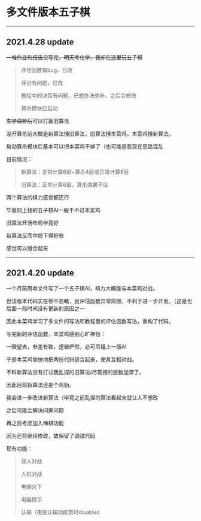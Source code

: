 # 多文件版本五子棋
---
## 2021.4.28 update

~~一堆作业和报告没写完，明天考化学，我却在这里玩五子棋~~

>评估函数有bug，已改
>
>评分有问题，已改
>
>教程中的决策有问题，已想办法弥补，之后会修改
>
>算杀模块已启动

~~玄学调参后~~可以打赢旧算法

没开算杀前大概是新算法捶旧算法，旧算法捶本菜鸡，本菜鸡捶新算法。

启动算杀模块后基本可以把本菜鸡干掉了（也可能是我现在思路混乱

目前情况：

>新算法：正常计算6层+算杀4层或正常计算8层
>
>旧算法：正常计算6层，算杀效果不佳

两个算法的棋力感觉都还行

毕竟网上找的五子棋AI一般干不过本菜鸡

旧算法开场布局毕竟好

新算法反而中局下得好些

感觉可以缝合起来

---
## 2021.4.20 update

一个月前用单文件写了一个五子棋AI，棋力大概能与本菜鸡对战。

但该版本代码实在惨不忍睹，且评估函数异常简陋，不利于进一步开发。（这是也后面一段时间没有更新的原因之一

因此本菜鸡学习了多文件的写法和教程里的评估函数写法，重构了代码。

写完新的评估函数，本菜鸡感到心旷神怡：

一眼望去，参差有致，逻辑俨然，必可吊锤上一版AI

于是本菜鸡愉快地把两份代码缝合起来，使其互相对战。

不料新算法没有打过我乱捏的旧算法(尽管搜的层数加深了。

因此目前新算法还是个鸡肋。

我会进一步改进新算法（毕竟之前乱捏的算法看起来就让人不想改

之后可能会解决闪屏问题

再之后考虑加入悔棋功能

因为还将继续修改，故保留了调试代码

现有功能：

> 双人对战
> 
> 人机对战
> 
> 电脑对下
> 
> 电脑提示
> 
> 认输（电脑认输功能暂时disabled
